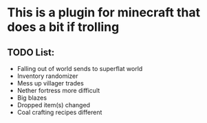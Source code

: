 # This is a plugin for minecraft that does a bit if trolling

## TODO List:
* Falling out of world sends to superflat world
* Inventory randomizer
* Mess up villager trades
* Nether fortress more difficult
* Big blazes
* Dropped item(s) changed
* Coal crafting recipes different